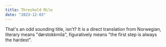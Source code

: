 ```yaml
---
title: Threshold Mile
date: "2023-12-03"
---
```


That's an odd sounding title, isn't? It is a direct translation from Norwegian, literary means "dørstokkmila", figuratively means "the first step is always the hardest".